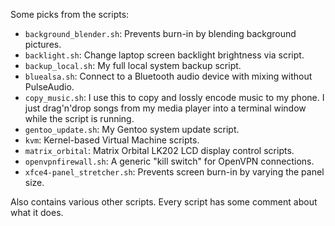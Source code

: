 Some picks from the scripts:

* `background_blender.sh`: Prevents burn-in by blending background pictures.
* `backlight.sh`: Change laptop screen backlight brightness via script.
* `backup_local.sh`: My full local system backup script.
* `bluealsa.sh`: Connect to a Bluetooth audio device with mixing without PulseAudio.
* `copy_music.sh`: I use this to copy and lossly encode music to my phone. I just drag'n'drop songs from my media player into a terminal window while the script is running.
* `gentoo_update.sh`: My Gentoo system update script.
* `kvm`: Kernel-based Virtual Machine scripts.
* `matrix_orbital`: Matrix Orbital LK202 LCD display control scripts.
* `openvpnfirewall.sh`: A generic "kill switch" for OpenVPN connections.
* `xfce4-panel_stretcher.sh`: Prevents screen burn-in by varying the panel size.

Also contains various other scripts. Every script has some comment about what it does.
